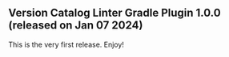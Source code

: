 ## Version Catalog Linter Gradle Plugin 1.0.0 (released on Jan 07 2024)

This is the very first release. Enjoy!
